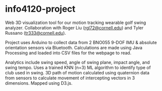 # info4120-project
Web 3D visualization tool for our motion tracking wearable golf swing analyzer. Collaboration with Roger Liu (rgl72@cornell.edu) and Tyler Russano (tr333@cornell.edu).

Project uses Arduino to collect data from 2 BNO055 9-DOF IMU & absolute orientation sensors via Bluetooth. Calculations are made using Java Processing and loaded into CSV files for the webpage to read. 

Analytics include swing speed, angle of swing plane, impact angle, and swing tempo. Uses a trained KNN (n=3) ML algorithm to identify type of club used in swing. 3D path of motion calculated using quaternion data from sensors to calculate movement of intercepting vectors in 3 dimensions. Mapped using D3.js.
